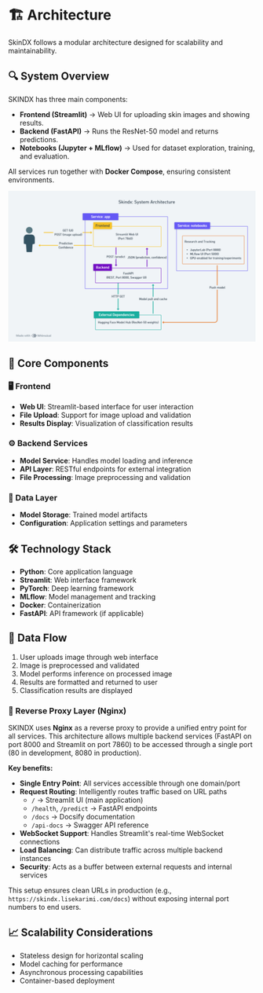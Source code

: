 # 🏗️ Architecture

SkinDX follows a modular architecture designed for scalability and maintainability.

## 🔍 System Overview

SKINDX has three main components:

- **Frontend (Streamlit)** → Web UI for uploading skin images and showing results.
- **Backend (FastAPI)** → Runs the ResNet-50 model and returns predictions.
- **Notebooks (Jupyter + MLflow)** → Used for dataset exploration, training, and evaluation.

All services run together with **Docker Compose**, ensuring consistent environments.

![Architecture](https://github.com/lisekarimi/skindx/blob/main/assets/static/arch.png?raw=true)


## 🧩 Core Components

### 🖥️ Frontend
- **Web UI**: Streamlit-based interface for user interaction
- **File Upload**: Support for image upload and validation
- **Results Display**: Visualization of classification results

### ⚙️ Backend Services
- **Model Service**: Handles model loading and inference
- **API Layer**: RESTful endpoints for external integration
- **File Processing**: Image preprocessing and validation

### 💾 Data Layer
- **Model Storage**: Trained model artifacts
- **Configuration**: Application settings and parameters

## 🛠️ Technology Stack

- **Python**: Core application language
- **Streamlit**: Web interface framework
- **PyTorch**: Deep learning framework
- **MLflow**: Model management and tracking
- **Docker**: Containerization
- **FastAPI**: API framework (if applicable)

## 🔄 Data Flow

1. User uploads image through web interface
2. Image is preprocessed and validated
3. Model performs inference on processed image
4. Results are formatted and returned to user
5. Classification results are displayed

### 🔀 Reverse Proxy Layer (Nginx)

SKINDX uses **Nginx** as a reverse proxy to provide a unified entry point for all services. This architecture allows multiple backend services (FastAPI on port 8000 and Streamlit on port 7860) to be accessed through a single port (80 in development, 8080 in production).

**Key benefits:**
- **Single Entry Point**: All services accessible through one domain/port
- **Request Routing**: Intelligently routes traffic based on URL paths
  - `/` → Streamlit UI (main application)
  - `/health`, `/predict` → FastAPI endpoints
  - `/docs` → Docsify documentation
  - `/api-docs` → Swagger API reference
- **WebSocket Support**: Handles Streamlit's real-time WebSocket connections
- **Load Balancing**: Can distribute traffic across multiple backend instances
- **Security**: Acts as a buffer between external requests and internal services

This setup ensures clean URLs in production (e.g., `https://skindx.lisekarimi.com/docs`) without exposing internal port numbers to end users.

## 📈 Scalability Considerations

- Stateless design for horizontal scaling
- Model caching for performance
- Asynchronous processing capabilities
- Container-based deployment

